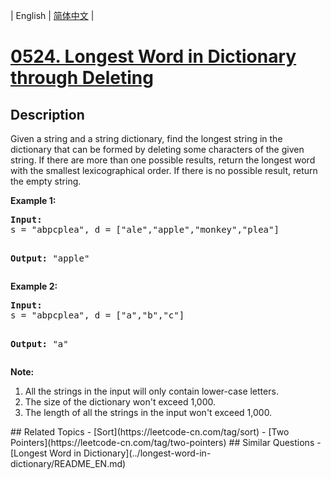 
| English | [简体中文](README.md) |
# [0524. Longest Word in Dictionary through Deleting](https://leetcode-cn.com/problems/longest-word-in-dictionary-through-deleting/)
## Description
<p>
Given a string and a string dictionary, find the longest string in the dictionary that can be formed by deleting some characters of the given string. If there are more than one possible results, return the longest word with the smallest lexicographical order. If there is no possible result, return the empty string.
</p>
<p><b>Example 1:</b><br>
<pre>
<b>Input:</b>
s = "abpcplea", d = ["ale","apple","monkey","plea"]

<b>Output:</b> 
"apple"
</pre>
</p>

</p>
<p><b>Example 2:</b><br>
<pre>
<b>Input:</b>
s = "abpcplea", d = ["a","b","c"]

<b>Output:</b> 
"a"
</pre>
</p>

<p><b>Note:</b><br>
<ol>
<li>All the strings in the input will only contain lower-case letters.</li>
<li>The size of the dictionary won't exceed 1,000.</li>
<li>The length of all the strings in the input won't exceed 1,000.</li>
</ol>
</p>
## Related Topics
- [Sort](https://leetcode-cn.com/tag/sort)
- [Two Pointers](https://leetcode-cn.com/tag/two-pointers)
## Similar Questions
- [Longest Word in Dictionary](../longest-word-in-dictionary/README_EN.md)
